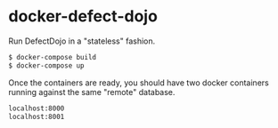 # docker-defect-dojo

Run DefectDojo in a "stateless" fashion.

```bash
$ docker-compose build
$ docker-compose up
```

Once the containers are ready, you should have two docker containers running against the same
"remote" database.

```bash
localhost:8000
localhost:8001
```
